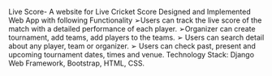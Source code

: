Live Score- A website for Live Cricket Score
Designed and Implemented Web App with following Functionality
➢Users can track the live score of the match with a detailed performance of each player.
➢Organizer can create tournament, add teams, add players to the teams.
➢ Users can search detail about any player, team or organizer.
➢ Users can check past, present and upcoming tournament dates, times and venue.
Technology Stack: Django Web Framework, Bootstrap, HTML, CSS.
